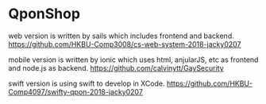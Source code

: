 # QponShop

web version is written by sails which includes frontend and backend.
https://github.com/HKBU-Comp3008/cs-web-system-2018-jacky0207

mobile version is written by ionic which uses html, anjularJS, etc as frontend and node.js as backend.
https://github.com/calvinytt/GaySecurity

swift version is using swift to develop in XCode.
https://github.com/HKBU-Comp4097/swifty-qpon-2018-jacky0207
